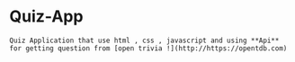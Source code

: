# Quiz-App

    Quiz Application that use html , css , javascript and using **Api** for getting question from [open trivia !](http://https://opentdb.com) 
